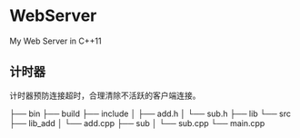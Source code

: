 # WebServer
My Web Server in C++11

## 计时器
计时器预防连接超时，合理清除不活跃的客户端连接。

├── bin
├── build
├── include
│ ├── add.h
│ └── sub.h
├── lib
└── src
├── lib_add
│ └── add.cpp
├── sub
│ └── sub.cpp
└── main.cpp

